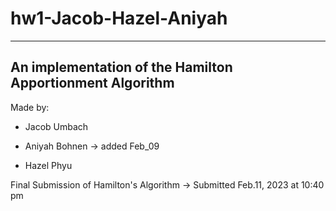 # hw1-Jacob-Hazel-Aniyah

--------------------------------------------------------
An implementation of the Hamilton Apportionment Algorithm
---------------------------------------------------------

Made by:

 * Jacob Umbach

 * Aniyah Bohnen -> added Feb_09
 
 * Hazel Phyu


 Final Submission of Hamilton's Algorithm 
 -> Submitted Feb.11, 2023 at 10:40 pm

